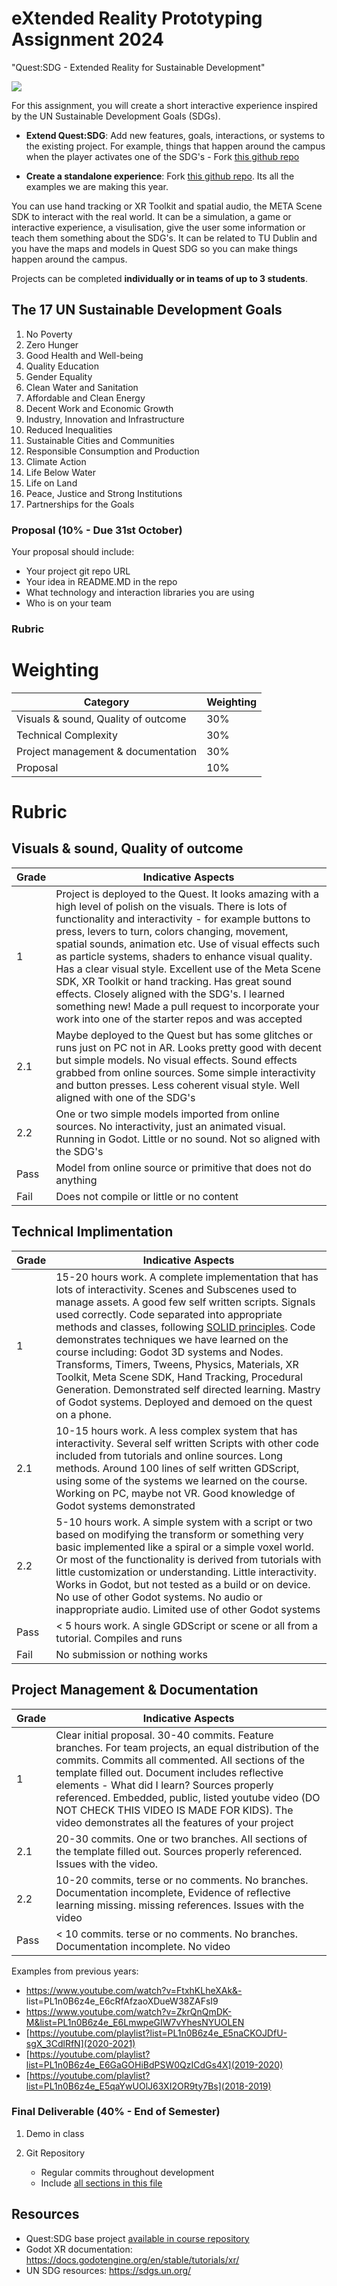 # eXtended Reality Prototyping Assignment 2024

"Quest:SDG - Extended Reality for Sustainable Development"

![](images/xrx.webp)

For this assignment, you will create a short interactive experience inspired by the UN Sustainable Development Goals (SDGs). 

- **Extend Quest:SDG**: Add new features, goals, interactions, or systems to the existing project. For example, things that happen around the campus when the player activates one of the SDG's - Fork [this github repo](https://github.com/skooter500/questsdg)

- **Create a standalone experience**: Fork [this github repo](https://github.com/skooter500/xrp25). Its all the examples we are making this year.

You can use hand tracking or XR Toolkit and spatial audio, the META Scene SDK to interact with the real world. It can be a simulation, a game or interactive experience,  a visulisation, give the user some information or teach them something about the SDG's. It can be related to TU Dublin and you have the maps and models in Quest SDG so you can make things happen around the campus. 

Projects can be completed **individually or in teams of up to 3 students**.

## The 17 UN Sustainable Development Goals
1. No Poverty
2. Zero Hunger
3. Good Health and Well-being
4. Quality Education
5. Gender Equality
6. Clean Water and Sanitation
7. Affordable and Clean Energy
8. Decent Work and Economic Growth
9. Industry, Innovation and Infrastructure
10. Reduced Inequalities
11. Sustainable Cities and Communities
12. Responsible Consumption and Production
13. Climate Action
14. Life Below Water
15. Life on Land
16. Peace, Justice and Strong Institutions
17. Partnerships for the Goals

### Proposal (10% - Due 31st October)

Your proposal should include:

- Your project git repo URL
- Your idea in README.MD in the repo
- What technology and interaction libraries you are using
- Who is on your team

### Rubric

# Weighting

| Category | Weighting |
|-|-|
| Visuals & sound, Quality of outcome | 30%  |
| Technical Complexity | 30% |
| Project management & documentation | 30% |
| Proposal | 10% |

# Rubric

## Visuals & sound, Quality of outcome

| Grade | Indicative Aspects |
|-------|------------|
| 1     | Project is deployed to the Quest. It looks amazing with a high level of polish on the visuals. There is lots of functionality and interactivity - for example buttons to press, levers to turn, colors changing, movement, spatial sounds, animation etc. Use of visual effects such as particle systems, shaders to enhance visual quality. Has a clear visual style. Excellent use of the Meta Scene SDK, XR Toolkit or hand tracking. Has great sound effects. Closely aligned with the SDG's. I learned something new! Made a pull request to incorporate your work into one of the starter repos and was accepted |
| 2.1 | Maybe deployed to the Quest but has some glitches or runs just on PC not in AR. Looks pretty good with decent but simple models. No visual effects. Sound effects grabbed from online sources. Some simple interactivity and button presses. Less coherent visual style. Well aligned with one of the SDG's |
| 2.2 |  One or two simple models imported from online sources. No interactivity, just an animated visual. Running in Godot. Little or no sound. Not so aligned with the SDG's |
| Pass | Model from online source or primitive that does not do anything |
| Fail | Does not compile or little or no content |
 
 ## Technical Implimentation 

 | Grade | Indicative Aspects |
 |-------|------------|
 | 1 | 15-20 hours work. A complete implementation that has lots of interactivity. Scenes and Subscenes used to manage assets. A good few self written scripts. Signals used correctly. Code separated into appropriate methods and classes, following [SOLID principles](https://www.digitalocean.com/community/conceptual-articles/s-o-l-i-d-the-first-five-principles-of-object-oriented-design). Code demonstrates techniques we have learned on the course including: Godot 3D  systems and Nodes. Transforms, Timers, Tweens, Physics, Materials, XR Toolkit, Meta Scene SDK, Hand Tracking, Procedural Generation. Demonstrated self directed learning. Mastry of Godot systems. Deployed and demoed on the quest on a phone. |
 | 2.1 | 10-15 hours work. A less complex system that has interactivity. Several self written Scripts with other code included from tutorials and online sources. Long methods. Around 100 lines of self written GDScript, using some of the systems we learned on the course. Working on PC, maybe not VR. Good knowledge of Godot systems demonstrated |
 | 2.2 | 5-10 hours work. A simple system with a script or two based on modifying the transform or something very basic implemented like a spiral or a simple voxel world. Or most of the functionality is derived from tutorials with little customization or understanding. Little interactivity. Works in Godot, but not tested as a build or on device. No use of other Godot systems. No audio or inappropriate audio. Limited use of other Godot systems |
 | Pass | < 5 hours work. A single GDScript or scene or all from a tutorial. Compiles and runs |
| Fail | No submission or nothing works |


## Project Management & Documentation

| Grade | Indicative Aspects  |
|-------|------|
| 1 |  Clear initial proposal. 30-40 commits. Feature branches. For team projects, an equal distribution of the commits. Commits all commented. All sections of the template filled out. Document includes reflective elements - What did I learn? Sources properly referenced. Embedded, public, listed youtube video (DO NOT CHECK THIS VIDEO IS MADE FOR KIDS). The video demonstrates all the features of your project |
| 2.1 | 20-30 commits. One or two branches. All sections of the template filled out. Sources properly referenced. Issues with the video. 
| 2.2 |10-20 commits, terse or no comments. No branches. Documentation incomplete, Evidence of reflective learning missing. missing references. Issues with the video |
| Pass | < 10 commits. terse or no comments. No branches. Documentation incomplete. No video |

Examples from previous years:

- https://www.youtube.com/watch?v=FtxhKLheXAk&- list=PL1n0B6z4e_E6cRfAfzaoXDueW38ZAFsI9
- https://www.youtube.com/watch?v=ZkrQnQmDK-M&list=PL1n0B6z4e_E6LmwpeGIW7vYhesNYUOLEN
- [https://youtube.com/playlist?list=PL1n0B6z4e_E5naCKOJDfU-sgX_3CdlRfN](2020-2021)
- [https://youtube.com/playlist?list=PL1n0B6z4e_E6GaGOHiBdPSW0QzICdGs4X](2019-2020)
- [https://youtube.com/playlist?list=PL1n0B6z4e_E5qaYwUOlJ63XI2OR9ty7Bs](2018-2019)

### Final Deliverable (40% - End of Semester)

1. Demo in class
   
2. Git Repository
   - Regular commits throughout development 
   - Include [all sections in this file](https://github.com/skooter500/csresources/blob/main/assignmentreadme.md)

## Resources
- Quest:SDG base project [available in course repository](https://github.com/skooter500/questsdg)
- Godot XR documentation: https://docs.godotengine.org/en/stable/tutorials/xr/
- UN SDG resources: https://sdgs.un.org/




